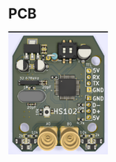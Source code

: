 # PCB
<img src="https://github.com/pappavis/hscope/blob/master/HScope_PCB/H102/H102_F.png?raw=true" width="40%" height="40%">
